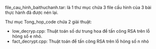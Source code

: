 file_cau_hinh_baithuchanh.tar: là 1 thư mục chứa 3 file cấu hình của 3 bài thực hành đã được nén lại.


Thư mục Tong_hop_code chứa 2 giải thuật:
+ low_decryp.cpp: Thuật toán số dư trung hoa để tấn công RSA trên lỗ hỏng số e nhỏ.
+ fact_decrypt.cpp: Thuật toán để tấn công RSA trên lỗ hỏng số n nhỏ

